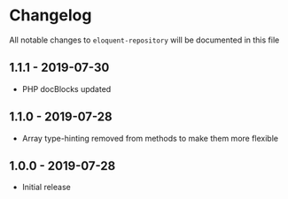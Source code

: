 # Changelog

All notable changes to `eloquent-repository` will be documented in this file

## 1.1.1 - 2019-07-30

- PHP docBlocks updated

## 1.1.0 - 2019-07-28

- Array type-hinting removed from methods to make them more flexible

## 1.0.0 - 2019-07-28

- Initial release
